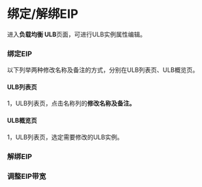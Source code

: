 # 绑定/解绑EIP

进入**负载均衡 ULB**页面，可进行ULB实例属性编辑。

### 绑定EIP

以下列举两种修改名称及备注的方式，分别在ULB列表页、ULB概览页。

#### ULB列表页

1，ULB列表页，点击名称列的**修改名称及备注。**

#### ULB概览页

1，ULB列表页，选定需要修改的ULB实例。

### 解绑EIP

### 调整EIP带宽

